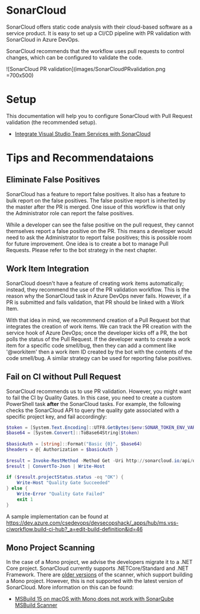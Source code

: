 # SonarCloud 

SonarCloud offers static code analysis with their cloud-based software as a service product. It is easy to set up a CI/CD pipeline with PR validation with SonarCloud in Azure DevOps.

SonarCloud recommends that the workflow uses pull requests to control changes, which can be configured to validate the code.

![SonarCloud PR validation](images/SonarCloudPRvalidation.png =700x500)

# Setup 

This documentation will help you to configure SonarCloud with Pull Request validation (the recommended setup).

* [Integrate Visual Studio Team Services with SonarCloud](https://docs.microsoft.com/en-us/labs/devops/sonarcloudlab/)

# Tips and Recommendataions

## Eliminate False Positives

SonarCloud has a feature to report false positives. It also has a feature to bulk report on the false positives. 
The false positive report is inherited by the master after the PR is merged. One issue of this workflow is that 
only the Administrator role can report the false positives. 
  
While a developer can see the false positive on the pull request, they cannot themselves report a false positive on the PR.
This means a developer would need to ask the Administrator to report false positives; this is possible room for future improvement.
One idea is to create a bot to manage Pull Requests. Please refer to the bot strategy in the next chapter. 

## Work Item Integration 

SonarCloud doesn't have a feature of creating work items automatically; instead, they recommend the use of the PR validation workflow. 
This is the reason why the SonarCloud task in Azure DevOps never fails. However, if a PR is submitted and fails validation, that 
PR should be linked with a Work Item. 

With that idea in mind, we recommmend creation of a Pull Request bot that integrates the creation of work items. We can track the PR creation with the
service hook of Azure DevOps; once the developer kicks off a PR, the bot polls the status of the Pull Request. If the developer wants to create a work item for a specific code smell/bug, 
then they can add a comment like '@workitem' then a work item ID created by the bot with the contents of the code smell/bug. A similar strategy can be used for reporting false positives.

## Fail on CI without Pull Request

SonarCloud recommends us to use PR validation. However, you might want to fail the CI by Quality Gates. 
In this case, you need to create a custom PowerShell task **after** the SonarCloud tasks. For example, the following checks the SonarCloud API to query
the quality gate associated with a specific project key, and fail accordingly:

```powershell
$token = [System.Text.Encoding]::UTF8.GetBytes($env:SONAR_TOKEN_ENV_VAR + ":")
$base64 = [System.Convert]::ToBase64String($token)
 
$basicAuth = [string]::Format("Basic {0}", $base64)
$headers = @{ Authorization = $basicAuth }
 
$result = Invoke-RestMethod -Method Get -Uri http://sonarcloud.io/api/qualitygates/project_status?projectKey=MY_PROJECT_KEY_GOES_HERE -Headers $headers
$result | ConvertTo-Json | Write-Host
 
if ($result.projectStatus.status -eq "OK") {
    Write-Host "Quality Gate Succeeded"
} else {
    Write-Error "Quality Gate Failed"
    exit 1
}
```

A sample implementation can be found at 
https://dev.azure.com/csedevops/devsecopshack/_apps/hub/ms.vss-ciworkflow.build-ci-hub?_a=edit-build-definition&id=46


## Mono Project Scanning

In the case of a Mono project, we advise the developers migrate it to a .NET Core project. SonarCloud currently supports .NETCore/Standard and .NET Framework. There are [older versions](https://github.com/SonarSource/sonar-scanner-msbuild/releases?after=4.1.1.1164)
of the scanner, which support building a Mono project. However, this is not supported with the latest version of SonarCloud.
More information on this can be found:
* [MSBuild 15 on macOS with Mono does not work with SonarQube MSBuild Scanner](https://github.com/Microsoft/msbuild/issues/1956)


